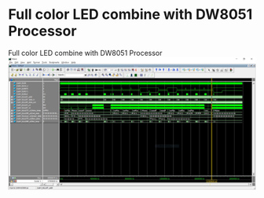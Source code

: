 # Full color LED combine with DW8051 Processor
 Full color LED combine with DW8051 Processor
![image](https://github.com/UJ-SIAO/Full-color-LED-combine-with-DW8051-Processor/blob/main/wave.JPG)

